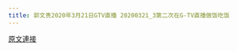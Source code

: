 ```yaml
---
title: 郭文贵2020年3月21日GTV直播 20200321_3第二次在G-TV直播做饭吃饭
---
```


[原文連接](https://gnews.org/ThreadView/53478399)


